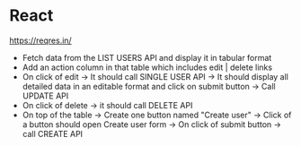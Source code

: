 # React

https://reqres.in/

- Fetch data from the LIST USERS API and display it in tabular format
- Add an action column in that table which includes  edit | delete links
- On click of edit -> It should call SINGLE USER API -> It should display all detailed data in an editable format and click on submit button -> Call UPDATE API
- On click of delete -> it should call DELETE API
- On top of the table -> Create one button named "Create user" -> Click of a button should open Create user form -> On click of submit button -> call CREATE API
